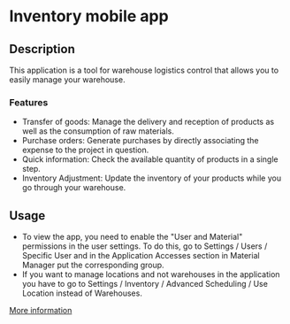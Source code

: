# Inventory mobile app
## Description
This application is a tool for warehouse logistics control that allows you to easily manage your warehouse.

### Features
* Transfer of goods: Manage the delivery and reception of products as well as the consumption of raw materials.
* Purchase orders: Generate purchases by directly associating the expense to the project in question.
* Quick information: Check the available quantity of products in a single step.
* Inventory Adjustment: Update the inventory of your products while you go through your warehouse.


## Usage
* To view the app, you need to enable the "User and Material" permissions in the user settings. To do this, go to Settings / Users / Specific User and in the Application Accesses section in Material Manager put the corresponding group.
* If you want to manage locations and not warehouses in the application you have to go to Settings / Inventory / Advanced Scheduling / Use Location instead of Warehouses.


[More information](https://binhex.es/en_GB/aplicaciones/gestion-de-almacen)